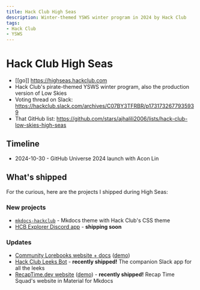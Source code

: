 ```yaml
---
title: Hack Club High Seas
description: Winter-themed YSWS winter program in 2024 by Hack Club
tags:
- Hack Club
- YSWS
---
```


# Hack Club High Seas

* [[go]] https://highseas.hackclub.com
* Hack Club's pirate-themed YSWS winter program, also the production version of Low Skies
* Voting thread on Slack: https://hackclub.slack.com/archives/C07BY3TFRBR/p1731732677935939
* That GitHub list: https://github.com/stars/ajhalili2006/lists/hack-club-low-skies-high-seas

## Timeline

* 2024-10-30 - GitHub Universe 2024 launch with Acon Lin

## What's shipped

For the curious, here are the projects I shipped during High Seas:

### New projects

* [`mkdocs-hackclub`](https://hackclub.mkdocs.lorebooks.wiki) - Mkdocs theme with Hack Club's CSS theme
* [HCB Explorer Discord app](https://github.com/recaptime-dev/hcb-explorer-discord) - **shipping soon**

### Updates

* [Community Lorebooks website + docs](https://github.com/lorebooks-wiki/homepage) ([demo](https://lorebooks.wiki))
* [Hack Club Leeks Bot](https://github.com/recaptime-dev/hackclub-leeksbot) - **recently shipped!** The companion Slack app for all the leeks
* [RecapTime.dev website](https://github.com/recaptime-dev/website) ([demo](https://recaptime.dev)) - **recently shipped!** Recap Time Squad's website in Material for Mkdocs
